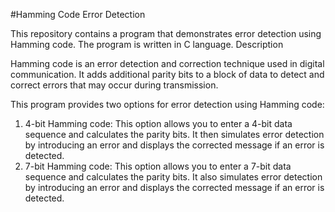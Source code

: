 #Hamming Code Error Detection

This repository contains a program that demonstrates error detection using Hamming code. The program is written in C language.
Description

Hamming code is an error detection and correction technique used in digital communication. It adds additional parity bits to a block of data to detect and correct errors that may occur during transmission.

This program provides two options for error detection using Hamming code:

   1) 4-bit Hamming code: This option allows you to enter a 4-bit data sequence and calculates the parity bits. It then simulates error detection by introducing an error and displays the corrected message if an error is detected.
   2) 7-bit Hamming code: This option allows you to enter a 7-bit data sequence and calculates the parity bits. It also simulates error detection by introducing an error and displays the corrected message if an error is detected.
